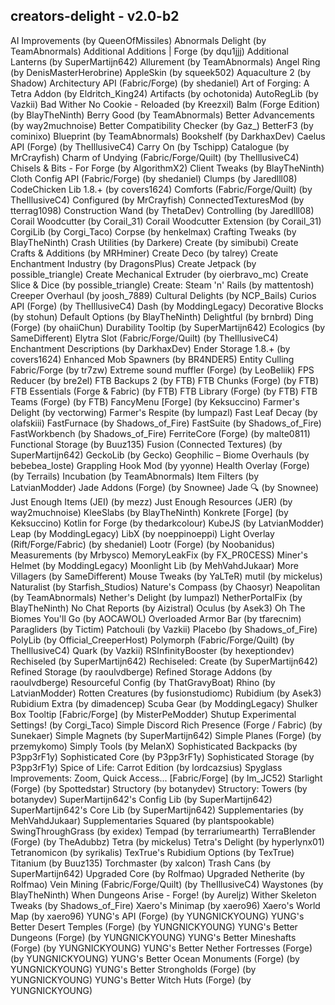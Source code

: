## creators-delight - v2.0-b2

AI Improvements (by QueenOfMissiles)
Abnormals Delight (by TeamAbnormals)
Additional Additions | Forge (by dqu1jjj)
Additional Lanterns (by SuperMartijn642)
Allurement (by TeamAbnormals)
Angel Ring (by DenisMasterHerobrine)
AppleSkin (by squeek502)
Aquaculture 2 (by Shadow)
Architectury API (Fabric/Forge) (by shedaniel)
Art of Forging: A Tetra Addon (by Eldritch_King24)
Artifacts (by ochotonida)
AutoRegLib (by Vazkii)
Bad Wither No Cookie - Reloaded (by Kreezxil)
Balm (Forge Edition) (by BlayTheNinth)
Berry Good (by TeamAbnormals)
Better Advancements (by way2muchnoise)
Better Compatibility Checker (by Gaz_)
BetterF3 (by cominixo)
Blueprint (by TeamAbnormals)
Bookshelf (by DarkhaxDev)
Caelus API (Forge) (by TheIllusiveC4)
Carry On (by Tschipp)
Catalogue (by MrCrayfish)
Charm of Undying (Fabric/Forge/Quilt) (by TheIllusiveC4)
Chisels & Bits - For Forge (by AlgorithmX2)
Client Tweaks (by BlayTheNinth)
Cloth Config API (Fabric/Forge) (by shedaniel)
Clumps (by Jaredlll08)
CodeChicken Lib 1.8.+ (by covers1624)
Comforts (Fabric/Forge/Quilt) (by TheIllusiveC4)
Configured (by MrCrayfish)
ConnectedTexturesMod (by tterrag1098)
Construction Wand (by ThetaDev)
Controlling (by Jaredlll08)
Corail Woodcutter (by Corail_31)
Corail Woodcutter Extension (by Corail_31)
CorgiLib (by Corgi_Taco)
Corpse (by henkelmax)
Crafting Tweaks (by BlayTheNinth)
Crash Utilities (by Darkere)
Create (by simibubi)
Create Crafts & Additions (by MRHminer)
Create Deco (by talrey)
Create Enchantment Industry (by DragonsPlus)
Create Jetpack (by possible_triangle)
Create Mechanical Extruder (by oierbravo_mc)
Create Slice & Dice (by possible_triangle)
Create: Steam 'n' Rails (by mattentosh)
Creeper Overhaul (by joosh_7889)
Cultural Delights (by NCP_Bails)
Curios API (Forge) (by TheIllusiveC4)
Dash (by ModdingLegacy)
Decorative Blocks (by stohun)
Default Options (by BlayTheNinth)
Delightful (by brnbrd)
Ding (Forge) (by ohaiiChun)
Durability Tooltip (by SuperMartijn642)
Ecologics (by SameDifferent)
Elytra Slot (Fabric/Forge/Quilt) (by TheIllusiveC4)
Enchantment Descriptions (by DarkhaxDev)
Ender Storage 1.8.+ (by covers1624)
Enhanced Mob Spawners (by BR4NDER5)
Entity Culling Fabric/Forge (by tr7zw)
Extreme sound muffler (Forge) (by LeoBeliik)
FPS Reducer (by bre2el)
FTB Backups 2 (by FTB)
FTB Chunks (Forge) (by FTB)
FTB Essentials (Forge & Fabric) (by FTB)
FTB Library (Forge) (by FTB)
FTB Teams (Forge) (by FTB)
FancyMenu [Forge] (by Keksuccino)
Farmer's Delight (by vectorwing)
Farmer's Respite (by lumpazl)
Fast Leaf Decay (by olafskiii)
FastFurnace (by Shadows_of_Fire)
FastSuite (by Shadows_of_Fire)
FastWorkbench (by Shadows_of_Fire)
FerriteCore (Forge) (by malte0811)
Functional Storage (by Buuz135)
Fusion (Connected Textures) (by SuperMartijn642)
GeckoLib (by Gecko)
Geophilic – Biome Overhauls (by bebebea_loste)
Grappling Hook Mod (by yyonne)
Health Overlay (Forge) (by Terrails)
Incubation (by TeamAbnormals)
Item Filters (by LatvianModder)
Jade Addons (Forge) (by Snownee)
Jade 🔍 (by Snownee)
Just Enough Items (JEI) (by mezz)
Just Enough Resources (JER) (by way2muchnoise)
KleeSlabs (by BlayTheNinth)
Konkrete [Forge] (by Keksuccino)
Kotlin for Forge (by thedarkcolour)
KubeJS (by LatvianModder)
Leap (by ModdingLegacy)
LibX (by noeppinoeppi)
Light Overlay (Rift/Forge/Fabric) (by shedaniel)
Lootr (Forge) (by Noobanidus)
Measurements (by Mrbysco)
MemoryLeakFix (by FX_PR0CESS)
Miner's Helmet (by ModdingLegacy)
Moonlight Lib (by MehVahdJukaar)
More Villagers (by SameDifferent)
Mouse Tweaks (by YaLTeR)
mutil (by mickelus)
Naturalist (by Starfish_Studios)
Nature's Compass (by Chaosyr)
Neapolitan (by TeamAbnormals)
Nether's Delight (by lumpazl)
NetherPortalFix (by BlayTheNinth)
No Chat Reports (by Aizistral)
Oculus (by Asek3)
Oh The Biomes You'll Go (by AOCAWOL)
Overloaded Armor Bar (by tfarecnim)
Paragliders (by Tictim)
Patchouli (by Vazkii)
Placebo (by Shadows_of_Fire)
PolyLib (by Official_CreeperHost)
Polymorph (Fabric/Forge/Quilt) (by TheIllusiveC4)
Quark (by Vazkii)
RSInfinityBooster (by hexeptiondev)
Rechiseled (by SuperMartijn642)
Rechiseled: Create (by SuperMartijn642)
Refined Storage (by raoulvdberge)
Refined Storage Addons (by raoulvdberge)
Resourceful Config (by ThatGravyBoat)
Rhino (by LatvianModder)
Rotten Creatures (by fusionstudiomc)
Rubidium (by Asek3)
Rubidium Extra (by dimadencep)
Scuba Gear (by ModdingLegacy)
Shulker Box Tooltip [Fabric/Forge] (by MisterPeModder)
Shutup Experimental Settings! (by Corgi_Taco)
Simple Discord Rich Presence (Forge / Fabric) (by Sunekaer)
Simple Magnets (by SuperMartijn642)
Simple Planes (Forge) (by przemykomo)
Simply Tools (by MelanX)
Sophisticated Backpacks (by P3pp3rF1y)
Sophisticated Core (by P3pp3rF1y)
Sophisticated Storage (by P3pp3rF1y)
Spice of Life: Carrot Edition (by lordcazsius)
Spyglass Improvements: Zoom, Quick Access... [Fabric/Forge] (by Im_JC52)
Starlight (Forge) (by Spottedstar)
Structory (by botanydev)
Structory: Towers (by botanydev)
SuperMartijn642's Config Lib (by SuperMartijn642)
SuperMartijn642's Core Lib (by SuperMartijn642)
Supplementaries (by MehVahdJukaar)
Supplementaries Squared (by plantspookable)
SwingThroughGrass (by exidex)
Tempad (by terrariumearth)
TerraBlender (Forge) (by TheAdubbz)
Tetra (by mickelus)
Tetra's Delight (by hyperlynx01)
Tetranomicon (by syrikalis)
TexTrue's Rubidium Options (by TexTrue)
Titanium (by Buuz135)
Torchmaster (by xalcon)
Trash Cans (by SuperMartijn642)
Upgraded Core (by Rolfmao)
Upgraded Netherite (by Rolfmao)
Vein Mining (Fabric/Forge/Quilt) (by TheIllusiveC4)
Waystones (by BlayTheNinth)
When Dungeons Arise - Forge! (by Aureljz)
Wither Skeleton Tweaks (by Shadows_of_Fire)
Xaero's Minimap (by xaero96)
Xaero's World Map (by xaero96)
YUNG's API (Forge) (by YUNGNICKYOUNG)
YUNG's Better Desert Temples (Forge) (by YUNGNICKYOUNG)
YUNG's Better Dungeons (Forge) (by YUNGNICKYOUNG)
YUNG's Better Mineshafts (Forge) (by YUNGNICKYOUNG)
YUNG's Better Nether Fortresses (Forge) (by YUNGNICKYOUNG)
YUNG's Better Ocean Monuments (Forge) (by YUNGNICKYOUNG)
YUNG's Better Strongholds (Forge) (by YUNGNICKYOUNG)
YUNG's Better Witch Huts (Forge) (by YUNGNICKYOUNG)